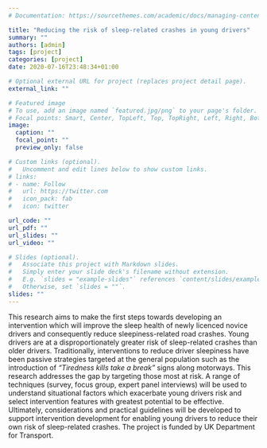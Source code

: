 ```yaml
---
# Documentation: https://sourcethemes.com/academic/docs/managing-content/

title: "Reducing the risk of sleep‐related crashes in young drivers"
summary: ""
authors: [admin]
tags: [project]
categories: [project]
date: 2020-07-16T23:48:34+01:00

# Optional external URL for project (replaces project detail page).
external_link: ""

# Featured image
# To use, add an image named `featured.jpg/png` to your page's folder.
# Focal points: Smart, Center, TopLeft, Top, TopRight, Left, Right, BottomLeft, Bottom, BottomRight.
image:
  caption: ""
  focal_point: ""
  preview_only: false

# Custom links (optional).
#   Uncomment and edit lines below to show custom links.
# links:
# - name: Follow
#   url: https://twitter.com
#   icon_pack: fab
#   icon: twitter

url_code: ""
url_pdf: ""
url_slides: ""
url_video: ""

# Slides (optional).
#   Associate this project with Markdown slides.
#   Simply enter your slide deck's filename without extension.
#   E.g. `slides = "example-slides"` references `content/slides/example-slides.md`.
#   Otherwise, set `slides = ""`.
slides: ""
---
```

This research aims to make the first steps towards developing an intervention which will improve the sleep health of newly licenced novice drivers and consequently reduce sleepiness-related road crashes. Young drivers are at a disproportionately greater risk of sleep-related crashes than older drivers. Traditionally, interventions to reduce driver sleepiness have been passive strategies targeted at the general population such as the introduction of *“Tiredness kills take a break”* signs along motorways. This research addresses the gap by targeting those most at risk. A range of techniques (survey, focus group, expert panel interviews) will be used to understand situational factors which exacerbate young drivers risk and select intervention features with greatest potential to be effective. Ultimately, considerations and practical guidelines will be developed to support  intervention development for enabling young drivers to  reduce their own risk of sleep-related crashes. The project is funded by UK Department for Transport. 